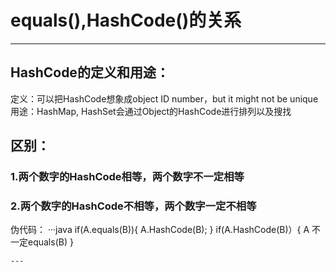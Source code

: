 # equals(),HashCode()的关系
---

## HashCode的定义和用途：
定义：可以把HashCode想象成object ID number，but it might not be unique<br>
用途：HashMap, HashSet会通过Object的HashCode进行排列以及搜找

## 区别：
### 1.两个数字的HashCode相等，两个数字不一定相等
### 2.两个数字的HashCode不相等，两个数字一定不相等
伪代码：
···java
if(A.equals(B)){
   A.HashCode(B);
}
if(A.HashCode(B)）{
   A 不一定equals(B)
}
```
---
